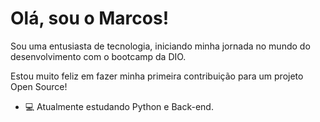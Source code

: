 # Olá, sou o Marcos!

Sou uma entusiasta de tecnologia, iniciando minha jornada no mundo do desenvolvimento com o bootcamp da DIO. 

Estou muito feliz em fazer minha primeira contribuição para um projeto Open Source!

- 💻 Atualmente estudando Python e Back-end.
